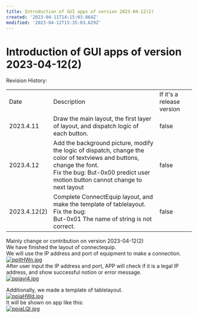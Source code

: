 ```yaml
---
title: Introduction of GUI apps of version 2023-04-12(2)
created: '2023-04-11T14:15:03.864Z'
modified: '2023-04-12T15:35:03.629Z'
---
```


# Introduction of GUI apps of version 2023-04-12(2)

Revision History:

<table><tbody><tr>
<td>Date</td><td>Description</td><td>If it's a release version</td>
</tr><tr>
<td>2023.4.11</td><td>Draw the main layout, the first layer of layout, and dispatch logic of each button.</td><td>false</td>
</tr></tr>
<td>2023.4.12</td><td>
Add the background picture, modify the logic of dispatch, change the color of textviews and buttons, change the font.</br>
Fix the bug:
But-0x00 predict user motion button cannot change to next layout</td><td>false</td>
</tr><tr>
<td>2023.4.12(2)</td><td>
Complete ConnectEquip layout, and make the template of tablelayout.</br>
Fix the bug:</br>
But-0x01 The name of string is not correct.</td><td>false</td>
</tr><tr>
</tr></tbody></table>

Mainly change or contribution on version 2023-04-12(2)</br>
We have finished the layout of connectequip.</br>
We will use the IP address and port of equipment to make a connection.</br>
[![ppjtHWn.jpg](https://s1.ax1x.com/2023/04/12/ppjtHWn.jpg)](https://imgse.com/i/ppjtHWn)</br>
After user input the IP address and port, APP will check if it is a legal IP address, and show successful notion or error message.</br>
[![ppjayi4.jpg](https://s1.ax1x.com/2023/04/12/ppjayi4.jpg)](https://imgse.com/i/ppjayi4)</br>

Additionally, we made a template of tablelayout.</br>
[![ppjaHWd.jpg](https://s1.ax1x.com/2023/04/12/ppjaHWd.jpg)](https://imgse.com/i/ppjaHWd)</br>
It will be shown on app like this:</br>
[![ppjaLQI.jpg](https://s1.ax1x.com/2023/04/12/ppjaLQI.jpg)](https://imgse.com/i/ppjaLQI)
